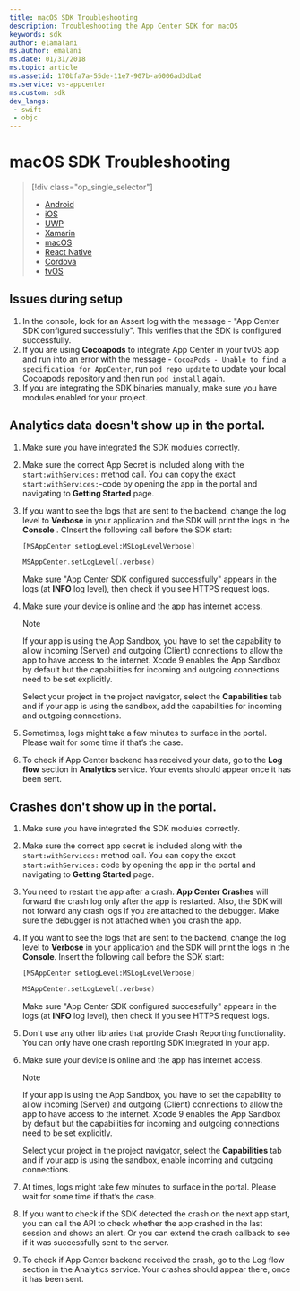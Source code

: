 ```yaml
---
title: macOS SDK Troubleshooting
description: Troubleshooting the App Center SDK for macOS
keywords: sdk
author: elamalani
ms.author: emalani
ms.date: 01/31/2018
ms.topic: article
ms.assetid: 170bfa7a-55de-11e7-907b-a6006ad3dba0
ms.service: vs-appcenter
ms.custom: sdk
dev_langs:  
 - swift
 - objc
---
```


# macOS SDK Troubleshooting

> [!div  class="op_single_selector"]
> * [Android](android.md)
> * [iOS](ios.md)
> * [UWP](uwp.md)
> * [Xamarin](xamarin.md)
> * [macOS](macos.md)
> * [React Native](react-native.md)
> * [Cordova](cordova.md)
> * [tvOS](tvOS.md)

## Issues during setup

1. In the console, look for an Assert log with the message - "App Center SDK configured successfully". This verifies that the SDK is configured successfully.
2. If you are using **Cocoapods** to integrate App Center in your tvOS app and run into an error with the message - `CocoaPods - Unable to find a specification for AppCenter`, run `pod repo update` to update your local Cocoapods repository and then run `pod install` again.
3. If you are integrating the SDK binaries manually, make sure you have modules enabled for your project.

## Analytics data doesn't show up in the portal.

1. Make sure you have integrated the SDK modules correctly.
2. Make sure the correct App Secret is included along with the `start:withServices:` method call. You can copy the exact `start:withServices:`-code by opening the app in the portal and navigating to **Getting Started** page.
3. If you want to see the logs that are sent to the backend, change the log level to **Verbose** in your application and the SDK will print the logs in the **Console** . CInsert the following call before the SDK start:

    ```objc
    [MSAppCenter setLogLevel:MSLogLevelVerbose]
    ```
    ```swift
    MSAppCenter.setLogLevel(.verbose)
    ```

    Make sure "App Center SDK configured successfully" appears in the logs (at **INFO** log level), then check if you see HTTPS request logs.
	
4. Make sure your device is online and the app has internet access.

   > [!Note]
   > If your app is using the App Sandbox, you have to set the capability to allow incoming (Server) and outgoing (Client) connections to allow the app to have access to the internet.
   >  Xcode 9 enables the App Sandbox by default but the capabilities for incoming and outgoing connections need to be set explicitly.
   > 
   > Select your project in the project navigator, select the **Capabilities** tab and if your app is using the sandbox, add the capabilities for incoming and outgoing connections.

5. Sometimes, logs might take a few minutes to surface in the portal. Please wait for some time if that’s the case.
6. To check if App Center backend has received your data, go to the **Log flow** section in **Analytics** service. Your events should appear once it has been sent.

## Crashes don't show up in the portal.

1. Make sure you have integrated the SDK modules correctly.
2. Make sure the correct app secret is included along with the `start:withServices:` method call. You can copy the exact `start:withServices:` code by opening the app in the portal and navigating to **Getting Started** page.
3. You need to restart the app after a crash. **App Center Crashes** will forward the crash log only after the app is restarted. Also, the SDK will not forward any crash logs if you are attached to the debugger. Make sure the debugger is not attached when you crash the app.
4. If you want to see the logs that are sent to the backend, change the log level to **Verbose** in your application and the SDK will print the logs in the **Console**. Insert the following call before the SDK start:

    ```objc
    [MSAppCenter setLogLevel:MSLogLevelVerbose]
    ```
    ```swift
    MSAppCenter.setLogLevel(.verbose)
    ```

    Make sure "App Center SDK configured successfully" appears in the logs (at **INFO** log level), then check if you see HTTPS request logs.

5. Don't use any other libraries that provide Crash Reporting functionality. You can only have one crash reporting SDK integrated in your app.
6. Make sure your device is online and the app has internet access.

   > [!Note]
   > If your app is using the App Sandbox, you have to set the capability to allow incoming (Server) and outgoing (Client) connections to allow the app to have access to the internet.
   >  Xcode 9 enables the App Sandbox by default but the capabilities for incoming and outgoing connections need to be set explicitly.
   > 
   > Select your project in the project navigator, select the **Capabilities** tab and if your app is using the sandbox, enable incoming and outgoing connections.

7. At times, logs might take few minutes to surface in the portal. Please wait for some time if that’s the case.
8. If you want to check if the SDK detected the crash on the next app start, you can call the API to check whether the app crashed in the last session and shows an alert. Or you can extend the crash callback to see if it was successfully sent to the server.
9. To check if App Center backend received the crash, go to the Log flow section in the Analytics service. Your crashes should appear there, once it has been sent.
